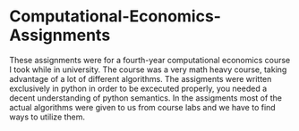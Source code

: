 # Computational-Economics-Assignments

These assignments were for a fourth-year computational economics course I took while in university. The course was a very math heavy course, taking advantage of a lot of different algorithms. The assigments were written exclusively in python in order to be excecuted properly, you needed a decent understanding of python semantics. In the assigments most of the actual algorithms were given to us from course labs and we have to find ways to utilize them.
